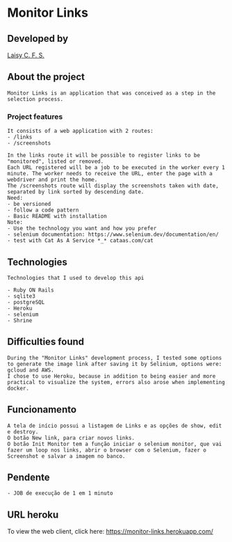 # Monitor Links

## Developed by

[Laisy C. F. S.](https://github.com/laisy)

## About the project

	Monitor Links is an application that was conceived as a step in the selection process.

### Project features

	It consists of a web application with 2 routes:
	- /links
	- /screenshots

	In the links route it will be possible to register links to be "monitored", listed or removed.
	Each URL registered will be a job to be executed in the worker every 1 minute. The worker needs to receive the URL, enter the page with a webdriver and print the home.
	The /screenshots route will display the screenshots taken with date,
	separated by link sorted by descending date.
	Need:
	- be versioned
	- follow a code pattern
	- Basic README with installation
	Note:
	- Use the technology you want and how you prefer
	- selenium documentation: https://www.selenium.dev/documentation/en/
	- test with Cat As A Service *_* cataas.com/cat

## Technologies

	Technologies that I used to develop this api

	- Ruby ON Rails
	- sqlite3
	- postgreSQL
	- Heroku
	- selenium
	- Shrine
	
## Difficulties found

	During the "Monitor Links" development process, I tested some options to generate the image link after saving it by Selinium, options were: gcloud and AWS.
	I chose to use Heroku, because in addition to being easier and more practical to visualize the system, errors also arose when implementing docker.

## Funcionamento

	A tela de início possui a listagem de Links e as opções de show, edit e destroy.
	O botão New link, para criar novos links.
	O botão Init Monitor tem a função iniciar o selenium monitor, que vai fazer um loop nos links, abrir o browser com o Selenium, fazer o Screenshot e salvar a imagem no banco.

## Pendente
 	- JOB de execução de 1 em 1 minuto		
## URL heroku

To view the web client, click here: https://monitor-links.herokuapp.com/

